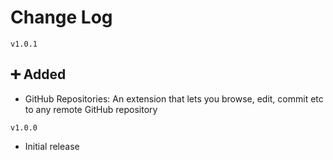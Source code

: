 # Change Log

`v1.0.1`

## ➕ Added

- GitHub Repositories: An extension that lets you browse, edit, commit etc to any remote GitHub repository

`v1.0.0`

- Initial release
